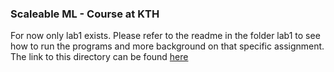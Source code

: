 ### Scaleable ML - Course at KTH

For now only lab1 exists. Please refer to the readme in the folder lab1 to see  
how to run the programs and more background on that specific assignment.  
The link to this directory can be found [here](lab1/)